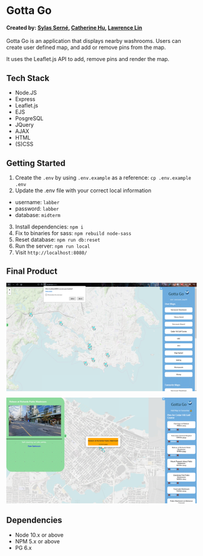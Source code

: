 # Gotta Go
#### Created by: [Sylas Serné](https://github.com/sylastheodor), [Catherine Hu](https://github.com/cthu97), [Lawrence Lin](https://github.com/lawwwlin)

Gotta Go is an application that displays nearby washrooms. Users can create user defined map, and add or remove pins from the map. 

It uses the Leaflet.js API to add, remove pins and render the map.

## Tech Stack
* Node.JS
* Express
* Leaflet.js
* EJS
* PosgreSQL
* JQuery
* AJAX
* HTML
* (S)CSS

## Getting Started

1. Create the `.env` by using `.env.example` as a reference: `cp .env.example .env`
2. Update the .env file with your correct local information 
  - username: `labber` 
  - password: `labber` 
  - database: `midterm`
3. Install dependencies: `npm i`
4. Fix to binaries for sass: `npm rebuild node-sass`
5. Reset database: `npm run db:reset`
7. Run the server: `npm run local`
8. Visit `http://localhost:8080/`

## Final Product

![Home Page](https://github.com/cthu97/Gotta-go/blob/master/screenshots/home.png)

![Map](https://github.com/cthu97/Gotta-go/blob/master/screenshots/map.png)

## Dependencies

- Node 10.x or above
- NPM 5.x or above
- PG 6.x
